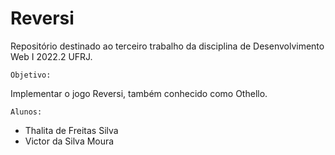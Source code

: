 # Reversi
Repositório destinado ao terceiro trabalho da disciplina de Desenvolvimento Web I 2022.2 UFRJ.

`Objetivo:`

Implementar o jogo Reversi, também conhecido como Othello.

`Alunos:`
- Thalita de Freitas Silva
- Victor da Silva Moura
